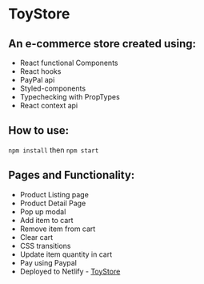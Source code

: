 # ToyStore
## An e-commerce store created using:
- React functional Components
- React hooks
- PayPal api
- Styled-components
- Typechecking with PropTypes
- React context api

## How to use: 
`npm install` then `npm start`

## Pages and Functionality:
- Product Listing page
- Product Detail Page
- Pop up modal
- Add item to cart
- Remove item from cart
- Clear cart
- CSS transitions
- Update item quantity in cart
- Pay using Paypal
- Deployed to Netlify - [ToyStore](https://traceys-toys.netlify.app)
